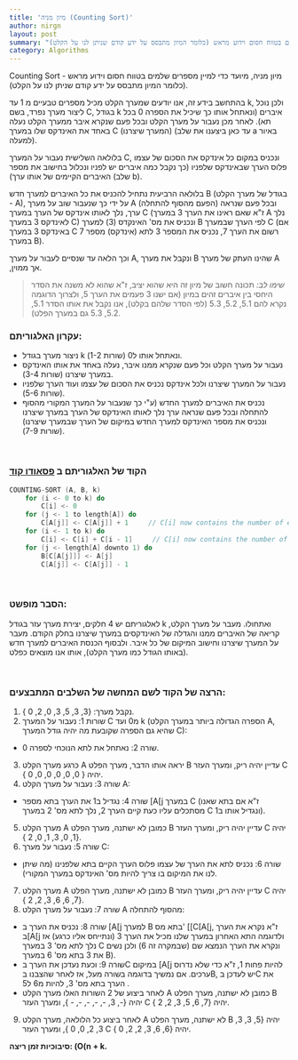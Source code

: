 ```yaml
---
title: 'מיון מניה (Counting Sort)'
author: nirgn
layout: post
summary: "מיון מניה, מיועד כדי למיין מספרים שלמים בטווח חסום וידוע מראש (כלומר המיון מתבסס על ידע קודם שניתן לנו על הקלט)."
category: Algorithms
---
```

Counting Sort - מיון מניה, מיועד כדי למיין מספרים שלמים בטווח חסום וידוע מראש (כלומר המיון מתבסס על ידע קודם שניתן לנו על הקלט).

<!--more-->
<!-- <div class="left">
  <img src="/assets/images/posts/counting-sort/counting-sort-animation.gif" alt="Counting Sort Animation">
</div> -->
בהתחשב בידע זה, אנו יודעים שמערך הקלט מכיל מספרים טבעיים מ 1 עד k, ולכן נוכל ליצור מערך נפרד, בשם C, בגודל k איברים (ונאתחל אותו כך שיכיל את הספרה 0 בכל תא). לאחר מכן נעבור על מערך הקלט ובכל פעם שנקרא איבר ממערך הקלט נעלה באחד את האינדקס שלו במערך C (המערך שיצרנו) (עד כאן ביצענו את שלב a באיור למעלה).

בלולאה השלישית נעבור על המערך C, ונכניס במקום כל אינדקס את הסכום של עצמו פלוס הערך שבאינדקס שלפניו (כך נקבל כמה איברים יש לפניו ונכלול בחישוב את מספר האיברים הקיימים של אותו ערך) (שלב b).

בלולאה הרביעית נתחיל להכניס את כל האיברים למערך חדש B (בגודל של מערך הקלט - A), על ידי כך שנעבור שוב על מערך A (הפעם מהסוף להתחלה) ובכל פעם שנראה ערך, נלך לאותו אינדקס של הערך במערך C (ז"א שאם ראינו את הערך 3 במערך A נלך לאינדקס 3 במערך C) ונכניס את מס' האינקדס (3) למערך B לפי הערך שבמערך C (אם באינדקס 3 במערך C רשום את הערך 7, נכניס את המספר 3 לתא (אינדקס) מספר 7 במערך B).

וכך הלאה עד שנסיים לעבור על מערך A, ונקבל את מערך B שהינו העתק של מערך A ,אך ממוין.

> _שימו לב:_ תכונה חשוב של מיון זה היא שהוא יציב, ז"א שהוא לא משנה את הסדר היחסי בין איברים זהים במיון (אם ישנו 3 פעמים את הערך 5, ולצרוך הדוגמה נקרא להם 5.1, 5.2, 5.3 (לפי הסדר שלהם בקלט), אנו נקבל את אותו הסדר 5.1, 5.2, 5.3 גם במערך הפלט).

### עקרון האלגוריתם:
* ניצור מערך בגודל k ונאתחל אותו ל0 (שורות 1-2).
* נעבור על מערך הקלט וכל פעם שנקרא ממנו איבר, נעלה באחד את אותו האינדקס במערך שיצרנו (שורות 3-4).
* נעבור על המערך שיצרנו ולכל אינדקס נכניס את הסכום של עצמו ועוד הערך שלפניו (שורות 5-6).
* נכניס את האיברים למערך החדש (ע"י כך שנעבור על המערך המקורי מהסוף להתחלה ובכל פעם שנראה ערך נלך לאותו האינדקס של הערך במערך שיצרנו ונכניס את מספר האינדקס למערך החדש במיקום של הערך שבמערך שיצרנו) (שורות 7-9).

&nbsp;

### הקוד של האלגוריתם ב [פסאודו קוד](http://en.wikipedia.org/wiki/Pseudocode)

```c
COUNTING-SORT (A, B, k)
    for (i <- 0 to k) do
        C[i] <- 0
    for (j <- 1 to length[A]) do
        C[A[j]] <- C[A[j]] + 1     // C[i] now contains the number of elements equal to i.
    for (i <- 1 to k) do
        C[i] <- C[i] + C[i - 1]     // C[i] now contains the number of elements less then or equal to i.
    for (j <- length[A] downto 1) do
        B[C[A[j]]] <- A[j]
        C[A[j]] <- C[A[j]] - 1
```

&nbsp;

### הסבר מופשט:

לאלגוריתם יש 4 חלקים, יצירת מערך עזר בגודל k ואתחולו. מעבר על מערך הקלט, קריאה של האיברים ממנו והגדלה של האינדקסים במערך שיצרנו בחלק הקודם. מעבר על המערך שיצרנו וחישוב המיקום של כל איבר. ולבסוף הכנסת האיברים למערך חדש (באותו הגודל כמו מערך הקלט), אותו אנו מוצאים כפלט.

&nbsp;


### הרצה של הקוד לשם המחשה של השלבים המתבצעים:

1. נקבל מערך: {3, 3, 5, 3, 0, 2, 0 }.
2. שורות 1: נעבור על המערך C מ0 ועד k (הספרה הגדולה ביותר במערך הקלט A, שהיא גם הספרה שקובעת מה יהיה גודל המערך C):
  * שורה 2: נאתחל את לתא הנוכחי לספרה 0.
3. כרגע מערך הקלט A יראה אותו הדבר, מערך הפלט B עדיין יהיה ריק, ומערך העזר C יהיה { 0, 0, 0, 0, 0, 0 }.
4. שורה 3: נעבור על מערך הקלט A:
  * שורה 4: נגדיל ב1 את הערך בתא מספר [A[j במערך C (ז"א אם בתא שאנו מסתכלים עליו כעת קיים הערך 2, נלך לתא מס' 2 במערך C ונגדיל אותו ב1).
5. מערך הקלט A כמובן לא ישתנה, מערך הפלט B עדיין יהיה ריק, ומערך העזר C  יהיה {1, 0, 3, 1, 0, 2 }.
6. שורה 5: נעבור על מערך C:
  * שורה 6: נכניס לתא את הערך של עצמו פלוס הערך הקיים בתא שלפנינו (מה שיתן לנו את המיקום בו צריך להיות מס' האינדקס במערך המקורי).
7. מערך הקלט A כמובן לא ישתנה, מערך הפלט B עדיין יהיה ריק, ומערך העזר C  יהיה {7, 6, 6, 3, 2, 2 }.
8. שורה 7: נעבור על מערך הקלט A מהסוף להתחלה:
  * שורה 8: נכניס את הערך ב [A[j למערך B בתא מס' [[C[A[j, ז"א נקרא את הערך ב[A[j ולדוגמה התא האחרון במערך שלנו מכיל את הערך 3 (ונתייחס אליו כרגע) אז נלך לתא מס' 3 במערך C ונקרא את הערך הנמצא שם (שבמקרה זה 6) ולכן נשים את 3 בתא מס' 6 במערך B).
  * שורה 9: וכעת נעדכן את הערך בC במיקום [A[j להיות פחות 1, ז"א כדי שלא נדרוס ערכים. אם נמשיך בדוגמה בשורה מעל, אז לאחר שהצבנו בB, יש לעדכן בC את הערך בתא מס' 3, להיות מ6 ל5 .
  * לאחר ביצוע של 2 השורות האלו מערך הקלט A כמובן לא ישתנה, מערך הפלט B יהיה {-, 3, -, -, -, -, - }, ומערך העזר C יהיה {7, 6, 5, 3, 2, 2 }.
9. לאחר ביצוע כל הלולאה, מערך הקלט A לא ישתנה, מערך הפלט B יהיה {5, 3, 3, 3, 2, 0, 0 }, ומערך העזר C יהיה {6, 6, 3, 2, 2, 0 }.

**סיבוכיות זמן ריצה: (O(n + k.**
